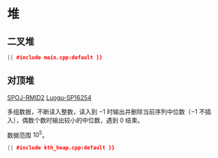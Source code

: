 # 堆

## 二叉堆

```cpp
{{ #include main.cpp:default }}
```

## 对顶堆

[SPOJ-RMID2](https://www.spoj.com/problems/RMID2/) [Luogu-SP16254](https://www.luogu.com.cn/problem/SP16254)

多组数据，不断读入整数，读入到 $-1$ 时输出并删除当前序列中位数（$-1$ 不插入），偶数个数时输出较小的中位数，遇到 $0$ 结束。

数据范围 $10^5$。

```cpp
{{ #include kth_heap.cpp:default }}
```

